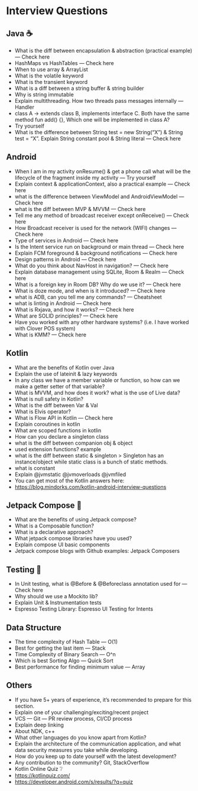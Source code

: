 # Interview Questions
## Java ☕️
- What is the diff between encapsulation & abstraction (practical example) — Check here
- HashMaps vs HashTables — Check here
- When to use array & ArrayList
- What is the volatile keyword
- What is the transient keyword
- What is a diff between a string buffer & string builder
- Why is string immutable
- Explain multithreading. How two threads pass messages internally — Handler
- class A -> extends class B, implements interface C. Both have the same method fun add() {}, Which one will be implemented in class A?
- Try yourself
- What is the difference between String test = new String(“X”) & String test = “X”. Explain String constant pool & String literal — Check here
## Android
- When I am in my activity onResume() & get a phone call what will be the lifecycle of the fragment inside my activity — Try yourself
- Explain context & applicationContext, also a practical example — Check here
- what is the difference between ViewModel and AndroidViewModel — Check here
- what is the diff between MVP & MVVM — Check here
- Tell me any method of broadcast receiver except onReceive() — Check here
- How Broadcast receiver is used for the network (WIFI) changes — Check here
- Type of services in Android — Check here
- Is the Intent service run on background or main thread — Check here
- Explain FCM foreground & background notifications — Check here
- Design patterns in Android — Check here
- What do you think about NavHost in navigation? — Check here
- Explain database management using SQLite, Room & Realm — Check here
- What is a foreign key in Room DB? Why do we use it? — Check here
- What is doze mode, and when is it introduced? — Check here
- what is ADB, can you tell me any commands? — Cheatsheet
- what is linting in Android — Check here
- What is Rxjava, and how it works? — Check here
- What are SOLID principles? — Check here
- Have you worked with any other hardware systems? (i.e. I have worked with Clover POS system)
- What is KMM? — Check here
## Kotlin
- What are the benefits of Kotlin over Java
- Explain the use of lateinit & lazy keywords
- In any class we have a member variable or function, so how can we make a getter setter of that variable?
- What is MVVM, and how does it work? what is the use of Live data?
- What is null safety in Kotlin?
- What is the diff between Var & Val
- What is Elvis operator?
- What is Flow API in Kotlin — Check here
- Explain coroutines in kotlin
- What are scoped functions in kotlin
- How can you declare a singleton class
- what is the diff between companion obj & object
- used extension functions? example
- what is the diff between static & singleton > Singleton has an instance/object while static class is a bunch of static methods.
- what is constant
- Explain @jvmstatic @jvmoverloads @jvmfiled
- You can get most of the Kotlin answers here:
- https://blog.mindorks.com/kotlin-android-interview-questions

## Jetpack Compose 🚀
- What are the benefits of using Jetpack compose?
- What is a Composable function?
- What is a declarative approach?
- What jetpack compose libraries have you used?
- Explain compose UI basic components
- Jetpack compose blogs with Github examples: Jetpack Composers

## Testing 🐛
- In Unit testing, what is @Before & @Beforeclass annotation used for — Check here
- Why should we use a Mockito lib?
- Explain Unit & Instrumentation tests
- Espresso Testing Library: Espresso UI Testing for Intents

## Data Structure
- The time complexity of Hash Table — O(1)
- Best for getting the last item — Stack
- Time Complexity of Binary Search — O^n
- Which is best Sorting Algo — Quick Sort
- Best performance for finding minimum value — Array
## Others
- If you have 5+ years of experience, it’s recommended to prepare for this section.
- Explain one of your challenging/exciting/recent project
- VCS — Git — PR review process, CI/CD process
- Explain deep linking
- About NDK, c++
- What other languages do you know apart from Kotlin?
- Explain the architecture of the communication application, and what data security measures you take while developing.
- How do you keep up to date yourself with the latest development?
- Any contribution to the community? Git, StackOverflow
- Kotlin Online Quiz ❔
- https://kotlinquiz.com/
- https://developer.android.com/s/results/?q=quiz
